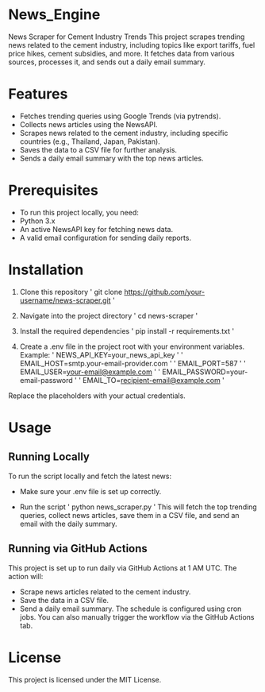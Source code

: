 # News_Engine
News Scraper for Cement Industry Trends
This project scrapes trending news related to the cement industry, including topics like export tariffs, fuel price hikes, cement subsidies, and more. It fetches data from various sources, processes it, and sends out a daily email summary.

# Features
- Fetches trending queries using Google Trends (via pytrends).
- Collects news articles using the NewsAPI.
- Scrapes news related to the cement industry, including specific countries (e.g., Thailand, Japan, Pakistan).
- Saves the data to a CSV file for further analysis.
- Sends a daily email summary with the top news articles.

# Prerequisites
- To run this project locally, you need:
- Python 3.x
- An active NewsAPI key for fetching news data.
- A valid email configuration for sending daily reports.

# Installation
1. Clone this repository ' git clone https://github.com/your-username/news-scraper.git '
   
2. Navigate into the project directory ' cd news-scraper '
   
3. Install the required dependencies ' pip install -r requirements.txt '
   
4. Create a .env file in the project root with your environment variables. Example:
' NEWS_API_KEY=your_news_api_key '
' EMAIL_HOST=smtp.your-email-provider.com '
' EMAIL_PORT=587 '
' EMAIL_USER=your-email@example.com '
' EMAIL_PASSWORD=your-email-password '
' EMAIL_TO=recipient-email@example.com '
   
Replace the placeholders with your actual credentials.

# Usage
## Running Locally
To run the script locally and fetch the latest news:
- Make sure your .env file is set up correctly.
  
- Run the script ' python news_scraper.py '
  This will fetch the top trending queries, collect news articles, save them in a CSV file, and send an email with the daily summary.

## Running via GitHub Actions
This project is set up to run daily via GitHub Actions at 1 AM UTC. The action will:
  - Scrape news articles related to the cement industry.
  - Save the data in a CSV file.
  - Send a daily email summary.
The schedule is configured using cron jobs. You can also manually trigger the workflow via the GitHub Actions tab.

# License
This project is licensed under the MIT License.

